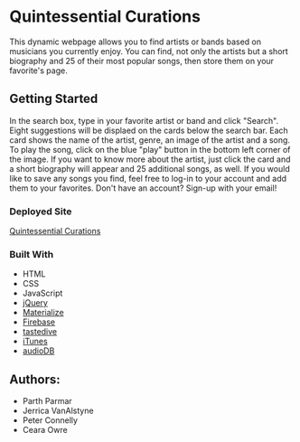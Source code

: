 # Quintessential Curations

This dynamic webpage allows you to find artists or bands based on musicians you currently enjoy. You can find, not only the artists but a short biography and 25 of their most popular songs, then store them on your favorite's page.

## Getting Started

In the search box, type in your favorite artist or band and click "Search". Eight suggestions will be displaed on the cards below the search bar. Each card shows the name of the artist, genre, an image of the artist and a song. To play the song, click on the blue "play" button in the bottom left corner of the image. If you want to know more about the artist, just click the card and a short biography will appear and 25 additional songs, as well. If you would like to save any songs you find, feel free to log-in to your account and add them to your favorites. Don't have an account? Sign-up with your email!

### Deployed Site

[Quintessential Curations](https://jsvanalstyne.github.io/Project1/)

### Built With
- HTML
- CSS
- JavaScript
- [jQuery](https://api.jquery.com/)
- [Materialize](https://materializecss.com/)
- [Firebase](https://firebase.google.com/)
- [tastedive](https://tastedive.com/read/api)
- [iTunes](https://affiliate.itunes.apple.com/resources/documentation/itunes-store-web-service-search-api/)
- [audioDB](https://www.theaudiodb.com/api_guide.php)

## Authors:
- Parth Parmar
- Jerrica VanAlstyne
- Peter Connelly
- Ceara Owre

